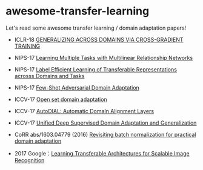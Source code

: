 # awesome-transfer-learning

Let's read some awesome transfer learning / domain adaptation papers!

- ICLR-18 [GENERALIZING ACROSS DOMAINS VIA CROSS-GRADIENT TRAINING](https://openreview.net/pdf?id=r1Dx7fbCW)

- NIPS-17 [Learning Multiple Tasks with Multilinear Relationship Networks](http://papers.nips.cc/paper/6757-learning-multiple-tasks-with-deep-relationship-networks) 

- NIPS-17 [Label Efficient Learning of Transferable Representations acrosss Domains and Tasks](http://papers.nips.cc/paper/6621-label-efficient-learning-of-transferable-representations-acrosss-domains-and-tasks)

- NIPS-17 [Few-Shot Adversarial Domain Adaptation](http://vision.csee.wvu.edu/~motiian/papers/FADA.pdf)

- ICCV-17 [Open set domain adaptation](http://openaccess.thecvf.com/content_iccv_2017/html/Busto_Open_Set_Domain_ICCV_2017_paper.html)

- ICCV-17 [AutoDIAL: Automatic DomaIn Alignment Layers](https://arxiv.org/pdf/1704.08082.pdf)

- ICCV-17 [Unified Deep Supervised Domain Adaptation and Generalization](http://vision.csee.wvu.edu/~motiian/papers/CCSA.pdf)

- CoRR abs/1603.04779 (2016) [Revisiting batch normalization for practical domain adaptation](https://arxiv.org/pdf/1603.04779.pdf)

- 2017 Google：[Learning Transferable Architectures for Scalable Image Recognition](https://arxiv.org/abs/1707.07012)
